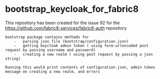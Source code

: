 # bootstrap_keycloak_for_fabric8
This repository has been created for the issue 92 for the https://github.com/fabric8-services/fabric8-auth repository

    bootstrap package contains methods for 
        -   parsing json file (bootstrap/configuration.json)
        -   getting keycloak admin token ( using form-urlencoded post request by passing username and password)
        -   creating a new realm ( using post request by passing a json string)
    
    Running this would print contents of configuration.json, admin token message on creating a new realm, and errors